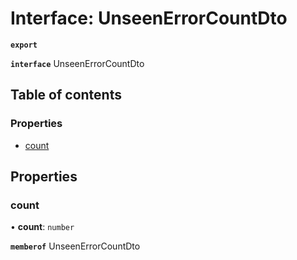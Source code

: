# Interface: UnseenErrorCountDto

**`export`**

**`interface`** UnseenErrorCountDto

## Table of contents

### Properties

- [count](UnseenErrorCountDto.md#count)

## Properties

### count

• **count**: `number`

**`memberof`** UnseenErrorCountDto
